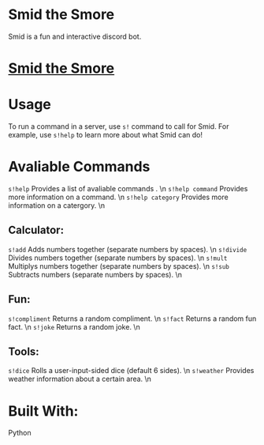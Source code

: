 Smid the Smore
==================================================================================================
Smid is a fun and interactive discord bot. 

[Smid the Smore](https://discord.com/api/oauth2/authorizeclient_id=812511357597384764&permissions=8&scope=bot)
==================================================================================================

Usage
=====
To run a command in a server, use `s!` command to call for Smid. For example, use `s!help` to learn more about what Smid can do! 

Avaliable Commands
===================
`s!help` Provides a list of avaliable commands . \n
`s!help command` Provides more information on a command. \n
`s!help category` Provides more information on a catergory. \n

Calculator:
-----------
`s!add` Adds numbers together (separate numbers by spaces). \n
`s!divide` Divides numbers together (separate numbers by spaces). \n
`s!mult` Multiplys numbers together (separate numbers by spaces). \n
`s!sub` Subtracts numbers (separate numbers by spaces). \n

Fun:
----
`s!compliment` Returns a random compliment. \n
`s!fact` Returns a random fun fact. \n
`s!joke` Returns a random joke. \n

Tools:
------
`s!dice` Rolls a user-input-sided dice (default 6 sides). \n
`s!weather` Provides weather information about a certain area. \n

Built With:
============
Python
